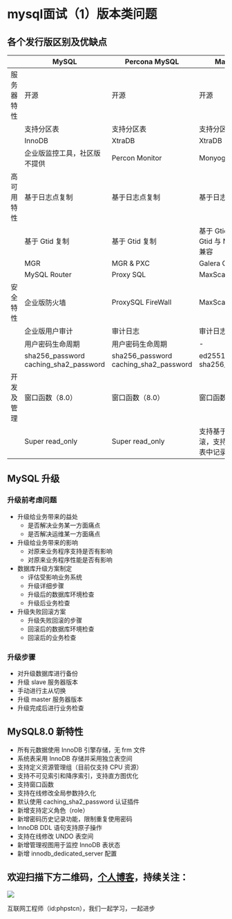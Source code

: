 # mysql面试（1）版本类问题

## 各个发行版区别及优缺点

|      | MySQL   | Percona MySQL     |MariaDB           |
| ---------- | ------- | ------- | ---------- |
| 服务器特性 | 开源  | 开源   | 开源    |
|    | 支持分区表    | 支持分区表     | 支持分区表             |
|    | InnoDB  | XtraDB      | XtraDB          |
|    | 企业版监控工具，社区版不提供   | Percon Monitor  | Monyog        |
| 高可用特性 | 基于日志点复制   | 基于日志点复制 | 基于日志点复制       |
|            | 基于 Gtid 复制  | 基于 Gtid 复制 | 基于 Gtid 复制，但 Gtid 与 MySQL 不兼容 |
|   | MGR  | MGR & PXC  | Galera Cluster    |
|   | MySQL Router   | Proxy SQL    | MaxScale   |
| 安全特性 | 企业版防火墙 |ProxySQL FireWall| MaxScale FireWall                       |
|  | 企业版用户审计| 审计日志     | 审计日志           |
|            | 用户密码生命周期 | 用户密码生命周期  | -      |
|            | sha256_password caching_sha2_password | sha256_password caching_sha2_password | ed25519 sha256_password                 |
| 开发及管理 | 窗口函数（8.0）| 窗口函数（8.0）| 窗口函数（10.2） |
|            | Super read_only | Super read_only | 支持基于日志回滚，支持修改日志表中记录 |

## MySQL 升级

### 升级前考虑问题

- 升级给业务带来的益处
  - 是否解决业务某一方面痛点
  - 是否解决运维某一方面痛点
- 升级给业务带来的影响
  - 对原来业务程序支持是否有影响
  - 对原来业务程序性能是否有影响
- 数据库升级方案制定
  - 评估受影响业务系统
  - 升级详细步骤
  - 升级后的数据库环境检查
  - 升级后业务检查
- 升级失败回滚方案
  - 升级失败回滚的步骤
  - 回滚后的数据库环境检查
  - 回滚后的业务检查

### 升级步骤

- 对升级数据库进行备份
- 升级 slave 服务器版本
- 手动进行主从切换
- 升级 master 服务器版本
- 升级完成后进行业务检查

## MySQL8.0 新特性

- 所有元数据使用 InnoDB 引擎存储，无 frm 文件
- 系统表采用 InnoDB 存储并采用独立表空间
- 支持定义资源管理组（目前仅支持 CPU 资源）
- 支持不可见索引和降序索引，支持直方图优化
- 支持窗口函数
- 支持在线修改全局参数持久化
- 默认使用 caching_sha2_password 认证插件
- 新增支持定义角色（role）
- 新增密码历史记录功能，限制重复使用密码
- InnoDB DDL 语句支持原子操作
- 支持在线修改 UNDO 表空间
- 新增管理视图用于监控 InnoDB 表状态
- 新增 innodb_dedicated_server 配置

## 欢迎扫描下方二维码，[个人博客](https://www.phpst.cn)，持续关注：

![](https://ww1.sinaimg.cn/large/a616b9a4gy1g4xzv954a4j20760763yo.jpg)

互联网工程师（id:phpstcn），我们一起学习，一起进步
